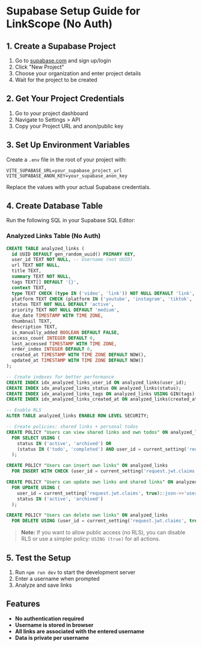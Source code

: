 # Supabase Setup Guide for LinkScope (No Auth)

## 1. Create a Supabase Project

1. Go to [supabase.com](https://supabase.com) and sign up/login
2. Click "New Project"
3. Choose your organization and enter project details
4. Wait for the project to be created

## 2. Get Your Project Credentials

1. Go to your project dashboard
2. Navigate to Settings > API
3. Copy your Project URL and anon/public key

## 3. Set Up Environment Variables

Create a `.env` file in the root of your project with:

```env
VITE_SUPABASE_URL=your_supabase_project_url
VITE_SUPABASE_ANON_KEY=your_supabase_anon_key
```

Replace the values with your actual Supabase credentials.

## 4. Create Database Table

Run the following SQL in your Supabase SQL Editor:

### Analyzed Links Table (No Auth)
```sql
CREATE TABLE analyzed_links (
  id UUID DEFAULT gen_random_uuid() PRIMARY KEY,
  user_id TEXT NOT NULL, -- Username (not UUID)
  url TEXT NOT NULL,
  title TEXT,
  summary TEXT NOT NULL,
  tags TEXT[] DEFAULT '{}',
  context TEXT,
  type TEXT CHECK (type IN ('video', 'link')) NOT NULL DEFAULT 'link',
  platform TEXT CHECK (platform IN ('youtube', 'instagram', 'tiktok', 'other')) DEFAULT 'other',
  status TEXT NOT NULL DEFAULT 'active',
  priority TEXT NOT NULL DEFAULT 'medium',
  due_date TIMESTAMP WITH TIME ZONE,
  thumbnail TEXT,
  description TEXT,
  is_manually_added BOOLEAN DEFAULT FALSE,
  access_count INTEGER DEFAULT 0,
  last_accessed TIMESTAMP WITH TIME ZONE,
  order_index INTEGER DEFAULT 0,
  created_at TIMESTAMP WITH TIME ZONE DEFAULT NOW(),
  updated_at TIMESTAMP WITH TIME ZONE DEFAULT NOW()
);

-- Create indexes for better performance
CREATE INDEX idx_analyzed_links_user_id ON analyzed_links(user_id);
CREATE INDEX idx_analyzed_links_status ON analyzed_links(status);
CREATE INDEX idx_analyzed_links_tags ON analyzed_links USING GIN(tags);
CREATE INDEX idx_analyzed_links_created_at ON analyzed_links(created_at);

-- Enable RLS
ALTER TABLE analyzed_links ENABLE ROW LEVEL SECURITY;

-- Create policies: shared links + personal todos
CREATE POLICY "Users can view shared links and own todos" ON analyzed_links
  FOR SELECT USING (
    status IN ('active', 'archived') OR 
    (status IN ('todo', 'completed') AND user_id = current_setting('request.jwt.claims', true)::json->>'username')
  );

CREATE POLICY "Users can insert own links" ON analyzed_links
  FOR INSERT WITH CHECK (user_id = current_setting('request.jwt.claims', true)::json->>'username');

CREATE POLICY "Users can update own links and shared links" ON analyzed_links
  FOR UPDATE USING (
    user_id = current_setting('request.jwt.claims', true)::json->>'username' OR
    status IN ('active', 'archived')
  );

CREATE POLICY "Users can delete own links" ON analyzed_links
  FOR DELETE USING (user_id = current_setting('request.jwt.claims', true)::json->>'username');
```

> **Note:** If you want to allow public access (no RLS), you can disable RLS or use a simpler policy: `USING (true)` for all actions.

## 5. Test the Setup

1. Run `npm run dev` to start the development server
2. Enter a username when prompted
3. Analyze and save links

## Features

- **No authentication required**
- **Username is stored in browser**
- **All links are associated with the entered username**
- **Data is private per username** 